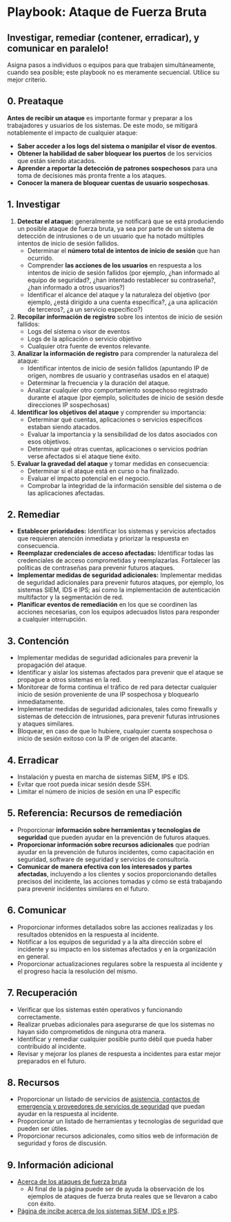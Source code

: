 # Playbook: Ataque de Fuerza Bruta

## Investigar, remediar (contener, erradicar), y comunicar en paralelo!

Asigna pasos a individuos o equipos para que trabajen simultáneamente, cuando sea posible; este playbook no es meramente secuencial. Utilice su mejor criterio.

## 0. Preataque

**Antes de recibir un ataque** es importante formar y preparar a los trabajadores y usuarios de los sistemas. De este modo, se mitigará notablemente el impacto de cualquier ataque:

- **Saber acceder a los logs del sistema o manipilar el visor de eventos**.
- **Obtener la habilidad de saber bloquear los puertos** de los servicios que están siendo atacados.
- **Aprender a reportar la detección de patrones sospechosos** para una toma de decisiones más pronta frente a los ataques.
- **Conocer la manera de bloquear cuentas de usuario sospechosas**.
    
## 1. Investigar

1. **Detectar el ataque:** generalmente se notificará que se está produciendo un posible ataque de fuerza bruta, ya sea por parte de un sistema de detección de intrusiones o de un usuario que ha notado múltiples intentos de inicio de sesión fallidos.
    - Determinar el **número total de intentos de inicio de sesión** que han ocurrido.
    - Comprender **las acciones de los usuarios** en respuesta a los intentos de inicio de sesión fallidos (por ejemplo, ¿han informado al equipo de seguridad?, ¿han intentado restablecer su contraseña?, ¿han informado a otros usuarios?)
    - Identificar el alcance del ataque y la naturaleza del objetivo (por ejemplo, ¿está dirigido a una cuenta específica?, ¿a una aplicación de terceros?, ¿a un servicio específico?)
2. **Recopilar información de registro** sobre los intentos de inicio de sesión fallidos:
    - Logs del sistema o visor de eventos
    - Logs de la aplicación o servicio objetivo
    - Cualquier otra fuente de eventos relevante.
3. **Analizar la información de registro** para comprender la naturaleza del ataque:
    - Identificar intentos de inicio de sesión fallidos (apuntando IP de origen, nombres de usuario y contraseñas usados en el ataque)
    - Determinar la frecuencia y la duración del ataque.
    - Analizar cualquier otro comportamiento sospechoso registrado durante el ataque (por ejemplo, solicitudes de inicio de sesión desde direcciones IP sospechosas)
4. **Identificar los objetivos del ataque** y comprender su importancia:
    - Determinar qué cuentas, aplicaciones o servicios específicos estaban siendo atacados.
    - Evaluar la importancia y la sensibilidad de los datos asociados con esos objetivos.
    - Determinar qué otras cuentas, aplicaciones o servicios podrían verse afectados si el ataque tiene éxito.
5. **Evaluar la gravedad del ataque** y tomar medidas en consecuencia:
    - Determinar si el ataque está en curso o ha finalizado.
    - Evaluar el impacto potencial en el negocio.
    - Comprobar la integridad de la información sensible del sistema o de las aplicaciones afectadas.

## 2. Remediar

- **Establecer prioridades:** Identificar los sistemas y servicios afectados que requieren atención inmediata y priorizar la respuesta en consecuencia.
- **Reemplazar credenciales de acceso afectadas:** Identificar todas las credenciales de acceso comprometidas y reemplazarlas. Fortalecer las políticas de contraseñas para prevenir futuros ataques.
- **Implementar medidas de seguridad adicionales:** Implementar medidas de seguridad adicionales para prevenir futuros ataques, por ejemplo, los sistemas SIEM, IDS e IPS; así como la implementación de autenticación multifactor y la segmentación de red.
- **Planificar eventos de remediación** en los que se coordinen las acciones necesarias, con los equipos adecuados listos para responder a cualquier interrupción.

## 3. Contención

- Implementar medidas de seguridad adicionales para prevenir la propagación del ataque.
- Identificar y aislar los sistemas afectados para prevenir que el ataque se propague a otros sistemas en la red.
- Monitorear de forma continua el tráfico de red para detectar cualquier inicio de sesión proveniente de una IP sospechosa y bloquearlo inmediatamente.
- Implementar medidas de seguridad adicionales, tales como firewalls y sistemas de detección de intrusiones, para prevenir futuras intrusiones y ataques similares.
- Bloquear, en caso de que lo hubiere, cualquier cuenta sospechosa o inicio de sesión exitoso con la IP de origen del atacante.

## 4. Erradicar

- Instalación y puesta en marcha de sistemas SIEM, IPS e IDS.
- Evitar que root pueda inicar sesión desde SSH.
- Limitar el número de inicios de sesión en una IP específic

## 5. Referencia: Recursos de remediación

- Proporcionar **información sobre herramientas y tecnologías de seguridad** que pueden ayudar en la prevención de futuros ataques.
- **Proporcionar información sobre recursos adicionales** que podrían ayudar en la prevención de futuros incidentes, como capacitación en seguridad, software de seguridad y servicios de consultoría.
- **Comunicar de manera efectiva con los interesados y partes afectadas**, incluyendo a los clientes y socios proporcionando detalles precisos del incidente, las acciones tomadas y cómo se está trabajando para prevenir incidentes similares en el futuro.

## 6. Comunicar

- Proporcionar informes detallados sobre las acciones realizadas y los resultados obtenidos en la respuesta al incidente.
- Notificar a los equipos de seguridad y a la alta dirección sobre el incidente y su impacto en los sistemas afectados y en la organización en general.
- Proporcionar actualizaciones regulares sobre la respuesta al incidente y el progreso hacia la resolución del mismo.

## 7. Recuperación

- Verificar que los sistemas estén operativos y funcionando correctamente.
- Realizar pruebas adicionales para asegurarse de que los sistemas no hayan sido comprometidos de ninguna otra manera.
- Identificar y remediar cualquier posible punto débil que pueda haber contribuido al incidente.
- Revisar y mejorar los planes de respuesta a incidentes para estar mejor preparados en el futuro.

## 8. Recursos

- Proporcionar un listado de servicios de [asistencia, contactos de emergencia y proveedores de servicios de seguridad](#TODO-enlace-al-recurso) que puedan ayudar en la respuesta al incidente.
- Proporcionar un listado de herramientas y tecnologías de seguridad que pueden ser útiles.
- Proporcionar recursos adicionales, como sitios web de información de seguridad y foros de discusión.

## 9. Información adicional

- [Acerca de los ataques de fuerza bruta](https://protecciondatos-lopd.com/empresas/ataques-fuerza-bruta/)
    - Al final de la página puede ser de ayuda la observación de los ejemplos de ataques de fuerza bruta reales que se llevaron a cabo con éxito.
- [Página de incibe acerca de los sistemas SIEM, IDS e IPS](https://www.incibe.es/protege-tu-empresa/blog/son-y-sirven-los-siem-ids-e-ips).
